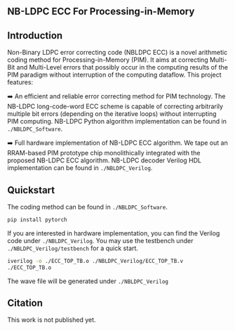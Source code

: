 
## NB-LDPC ECC For Processing-in-Memory

## Introduction

Non-Binary LDPC error correcting code (NBLDPC ECC) is a novel arithmetic coding method for Processing-in-Memory (PIM).
It aims at correcting Multi-Bit and Multi-Level errors that possibly occur in the computing results of the PIM paradigm without interruption of the computing dataflow.
This project features:

➡️ An efficient and reliable error correcting method for PIM technology. 
The NB-LDPC long-code-word ECC scheme is capable of correcting arbitrarily multiple bit errors (depending on the iterative loops) without interrupting PIM computing.
NB-LDPC Python algorithm implementation can be found in ``./NBLDPC_Software``.

➡️ Full hardware implementation of NB-LDPC ECC algorithm. We tape out an RRAM-based PIM prototype chip monolithically integrated with the proposed NB-LDPC ECC algorithm. 
NB-LDPC decoder Verilog HDL implementation can be found in ``./NBLDPC_Verilog``.


## Quickstart

The coding method can be found in ``./NBLDPC_Software``.


```bash
pip install pytorch
```

If you are interested in hardware implementation, you can find the Verilog code under ``./NBLDPC_Verilog``.
You may use the testbench under ``./NBLDPC_Verilog/testbench`` for a quick start.

```bash
iverilog -o ./ECC_TOP_TB.o ./NBLDPC_Verilog/ECC_TOP_TB.v
./ECC_TOP_TB.o
```
The wave file will be generated under ``./NBLDPC_Verilog``

## Citation

This work is not published yet.
